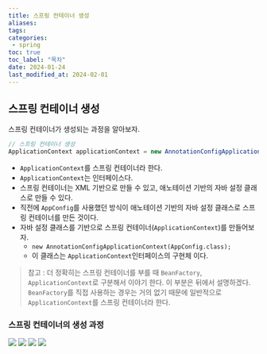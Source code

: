 ```yaml
---
title: 스프링 컨테이너 생성
aliases: 
tags:
categories: 
 - spring
toc: true
toc_label: "목차" 
date: 2024-01-24
last_modified_at: 2024-02-01
---
```


## 스프링 컨테이너 생성
스프링 컨테이너가 생성되는 과정을 알아보자.


```java
// 스프링 컨테이너 생성
ApplicationContext applicationContext = new AnnotationConfigApplicationContext(AppConfig.class);
```
- `ApplicationContext`를 스프링 컨테이너라 한다.
- `ApplicationContext`는 인터페이스다.
- 스프링 컨테이너는 XML 기반으로 만들 수 있고, 애노테이션 기반의 자바 설정 클래스로 만들 수 있다.
- 직전에 `AppConfig`를 사용했던 방식이 애노테이션 기반의 자바 설정 클래스로 스프링 컨테이너를 만든 것이다.
- 자바 설정 클래스를 기반으로 스프링 컨테이너(`ApplicationContext`)를 만들어보자.
	- `new AnnotationConfigApplicationContext(AppConfig.class);`
	- 이 클래스는 `ApplicationContext`인터페이스의 구현체 이다.


> 참고 : 더 정확히는 스프링 컨테이너를 부를 때 `BeanFactory`, `ApplicationContext`로 구분해서 이야기 한다. 이 부분은 뒤에서 설명하겠다. `BeanFactory`를 직접 사용하는 경우는 거의 없기 때문에 일반적으로 `ApplicationContext`를 스프링 컨테이너라 한다.



### 스프링 컨테이너의 생성 과정
![](https://i.imgur.com/tn9vbCB.png)
![](https://i.imgur.com/i52zQWo.png)
![](https://i.imgur.com/NAjCnb2.png)
![](https://i.imgur.com/18EMn63.png)
